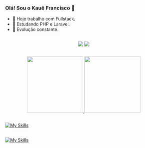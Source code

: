 ### Olá! Sou o Kauê Francisco 👋

- 🔭 Hoje trabalho com Fullstack.
- 🌱 Estudando PHP e Laravel.
- 💪 Evolução constante.

##

<div align="center">
<a href="mailto:kaue_francisco70@hotmail.com"><img src="https://img.shields.io/badge/Microsoft_Outlook-0078D4?style=for-the-badge&logo=microsoft-outlook&logoColor=white" target="_blank"></a>
<a href="https://www.linkedin.com/in/kauê-francisco-21a192168/"><img src="https://img.shields.io/badge/LinkedIn-0077B5?style=for-the-badge&logo=linkedin&logoColor=white" target="_blank"></a>
</div>

##

<div align="center">
<a href="https://github.com/kaue-f">
<img height="180em" src="https://github-readme-stats.vercel.app/api?username=kaue-f&show_icons=true&theme=radical&include_all_commits=true&count_private=true"/>
<img height="180em" src="https://github-readme-stats.vercel.app/api/top-langs/?username=kaue-f&layout=compact&langs_count=7&theme=radical"/>
</div>

##
[![My Skills](https://skillicons.dev/icons?i=js,php,py,html,git,mysql)](https://skillicons.dev)
##
[![My Skills](https://skillicons.dev/icons?i=bootstrap,css,laravel,tailwind)](https://skillicons.dev)
